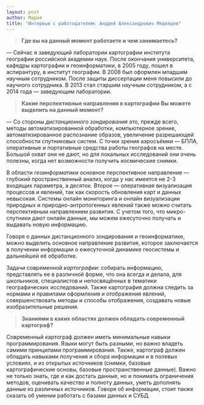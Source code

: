 ```yaml
---
layout: post
author: Мария
title: "Интервью с работодателем: Андрей Александрович Медведев"
---
```

> **Где вы на данный момент работаете и чем занимаетесь?**

— Сейчас я заведующий лаборатории картографии института географии российской академии наук. После окончания университета, кафедры картографии и геоинформатики, в 2005 году, пошел в аспирантуру, в институт географии. В 2008 был оформлен младшим научным сотрудником. После защиты диссертации меня повысили до научного сотрудника. В 2013 стал старшим научным сотрудником, а с 2014 года — заведующим лаборатории. 

> **Какие перспективные направления в картографии Вы можете выделить на данный момент?** 

— Со стороны *дистанционного зондирования* это, прежде всего, методы автоматизированной обработки, компьютерное зрение, автоматизированное распознание образов, увеличение разрешающей способности спутниковых систем. С точки зрения аэросъёмки — БПЛА, оперативные и портативные средства работы географов на месте. Большой охват они не дают, но для локальных исследований они очень полезны, когда нет возможности получить космические снимки. 

В области *геоинформатики* основное перспективное направление — глубокий пространственный анализ, когда у нас имеется не 2-3 входящих параметра, а десяток. Второе — оперативная визуализация процессов и явлений, так как скорость обновления карт и данных невысокая. Системы онлайн мониторинга и онлайн визуализации природных и природно-антропогенных явлений также можно считать перспективным направлением развития. С учетом того, что микро-спутники дают онлайн данные, мы можем ежесуточно получать и выдавать новую информацию. 

 Говоря о данных дистанционного зондирования и геоинформатике, можно выделить основное направление развития, которое заключается в получении информации о ежесуточной динамике геосистемы и дальнейшей её обработке. 

Задачи современной *картографии*: собирать информацию, представлять ее в различной форме, что она всегда и делала, для школьников, специалистов и непосвящённых в тематики географических исследований. Также картография должна следить за нормами и правилами оформления и отображения явлений, совершенствовать методы и способы отображения, создавать новые изобразительные решения. 

> **Знаниями в каких областях должен обладать современный картограф?** 

Современный картограф должен иметь минимальные навыки программирования. Языки могут быть разными, но важно владеть самими принципами программирования. Также, картограф должен обладать навыками получения и сбора информации и в полевых условиях, и из открытых источников (снимки, базовые картографические основы, базовые пространственные данные). Важно не только знать, где и как достать данные, но и понимать ограничения методов, оценивать качество и полноту данных, уметь дополнять данные из различных источников. Говоря об информации, стоит также сказать об умении работать с базами данных и СУБД. 